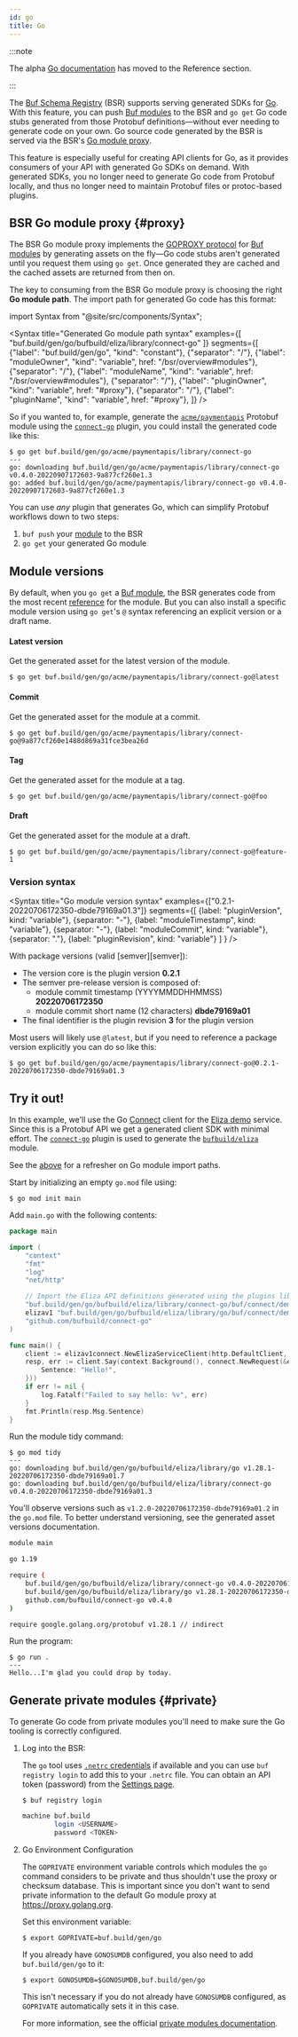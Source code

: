 ```yaml
---
id: go
title: Go
---
```


:::note

The alpha [Go documentation](../../reference/deprecated/remote-generation/go.mdx) has moved to the Reference section.

:::

The [Buf Schema Registry](../../bsr/overview.mdx) (BSR) supports serving generated SDKs for [Go].
With this feature, you can push [Buf modules][modules] to the BSR and `go get` Go code stubs generated
from those Protobuf definitions&mdash;without ever needing to generate code on your own. Go source code
generated by the BSR is served via the BSR's [Go module proxy](#proxy).

This feature is especially useful for creating API clients for Go, as it provides consumers of your
API with generated Go SDKs on demand. With generated SDKs, you no longer need to generate Go code
from Protobuf locally, and thus no longer need to maintain Protobuf files or protoc-based plugins.

## BSR Go module proxy {#proxy}

The BSR Go module proxy implements the [GOPROXY protocol][goproxy] for [Buf modules][modules] by
generating assets on the fly&mdash;Go code stubs aren't generated until you request them using
`go get`. Once generated they are cached and the cached assets are returned from then on.

The key to consuming from the BSR Go module proxy is choosing the right **Go module path**. The
import path for generated Go code has this format:

import Syntax from "@site/src/components/Syntax";

<Syntax
title="Generated Go module path syntax"
examples={[
"buf.build/gen/go/bufbuild/eliza/library/connect-go"
]}
segments={[
{"label": "buf.build/gen/go", "kind": "constant"},
{"separator": "/"},
{"label": "moduleOwner", "kind": "variable", href: "/bsr/overview#modules"},
{"separator": "/"},
{"label": "moduleName", "kind": "variable", href: "/bsr/overview#modules"},
{"separator": "/"},
{"label": "pluginOwner", "kind": "variable", href: "#proxy"},
{"separator": "/"},
{"label": "pluginName", "kind": "variable", href: "#proxy"},
]}
/>

So if you wanted to, for example, generate the [`acme/paymentapis`][api] Protobuf module using the
[`connect-go`][connect-go] plugin, you could install the generated code like this:

```terminal
$ go get buf.build/gen/go/acme/paymentapis/library/connect-go
---
go: downloading buf.build/gen/go/acme/paymentapis/library/connect-go v0.4.0-20220907172603-9a877cf260e1.3
go: added buf.build/gen/go/acme/paymentapis/library/connect-go v0.4.0-20220907172603-9a877cf260e1.3
```

You can use _any_ plugin that generates Go, which can simplify Protobuf workflows down to two
steps:

1. `buf push` your [module][modules] to the BSR
1. `go get` your generated Go module

## Module versions

By default, when you `go get` a [Buf module][modules], the BSR generates code from the most
recent [reference](../overview.mdx#referencing-a-module) for the module. But you can also install a specific module
version using `go get`'s `@` syntax referencing an explicit version or a draft name.

#### Latest version

Get the generated asset for the latest version of the module.

```terminal
$ go get buf.build/gen/go/acme/paymentapis/library/connect-go@latest
```

#### Commit

Get the generated asset for the module at a commit.

```terminal
$ go get buf.build/gen/go/acme/paymentapis/library/connect-go@9a877cf260e1488d869a31fce3bea26d
```

#### Tag

Get the generated asset for the module at a tag.

```terminal
$ go get buf.build/gen/go/acme/paymentapis/library/connect-go@foo
```

#### Draft

Get the generated asset for the module at a draft.

```terminal
$ go get buf.build/gen/go/acme/paymentapis/library/connect-go@feature-1
```

### Version syntax

<Syntax
title="Go module version syntax"
examples={["0.2.1-20220706172350-dbde79169a01.3"]}
segments={[
{label: "pluginVersion", kind: "variable"},
{separator: "-"},
{label: "moduleTimestamp", kind: "variable"},
{separator: "-"},
{label: "moduleCommit", kind: "variable"},
{separator: "."},
{label: "pluginRevision", kind: "variable"}
]
} />

With package versions (valid [semver][semver]):

* The version core is the plugin version **0.2.1**
* The semver pre-release version is composed of:
    * module commit timestamp (YYYYMMDDHHMMSS) **20220706172350**
    * module commit short name (12 characters) **dbde79169a01**
* The final identifier is the plugin revision **3** for the plugin version

Most users will likely use `@latest`, but if you need to reference a package version explicitly you can do so like this:

```terminal
$ go get buf.build/gen/go/acme/paymentapis/library/connect-go@0.2.1-20220706172350-dbde79169a01.3
```

## Try it out!

In this example, we'll use the Go [Connect][connect] client for the [Eliza demo][connect-demo] service. Since
this is a Protobuf API we get a generated client SDK with minimal effort. The
[`connect-go`][connect-go] plugin is used to generate the [`bufbuild/eliza`][eliza-module] module.

See the [above](#proxy) for a refresher on Go module import paths.

Start by initializing an empty `go.mod` file using:

```terminal
$ go mod init main
```

Add `main.go` with the following contents:

```go {10,11}
package main

import (
    "context"
    "fmt"
    "log"
    "net/http"

    // Import the Eliza API definitions generated using the plugins library/go and library/connect-go.
    "buf.build/gen/go/bufbuild/eliza/library/connect-go/buf/connect/demo/eliza/v1/elizav1connect"
    elizav1 "buf.build/gen/go/bufbuild/eliza/library/go/buf/connect/demo/eliza/v1"
    "github.com/bufbuild/connect-go"
)

func main() {
    client := elizav1connect.NewElizaServiceClient(http.DefaultClient, "https://demo.connect.build")
    resp, err := client.Say(context.Background(), connect.NewRequest(&elizav1.SayRequest{
        Sentence: "Hello!",
    }))
    if err != nil {
        log.Fatalf("Failed to say hello: %v", err)
    }
    fmt.Println(resp.Msg.Sentence)
}
```

Run the module tidy command:

```terminal
$ go mod tidy
---
go: downloading buf.build/gen/go/bufbuild/eliza/library/go v1.28.1-20220706172350-dbde79169a01.7
go: downloading buf.build/gen/go/bufbuild/eliza/library/connect-go v0.4.0-20220706172350-dbde79169a01.3
```

You'll observe versions such as `v1.2.0-20220706172350-dbde79169a01.2` in the `go.mod` file. To
better understand versioning, see the generated asset versions documentation.

```sh title="go.mod"
module main

go 1.19

require (
    buf.build/gen/go/bufbuild/eliza/library/connect-go v0.4.0-20220706172350-dbde79169a01.3
    buf.build/gen/go/bufbuild/eliza/library/go v1.28.1-20220706172350-dbde79169a01.7
    github.com/bufbuild/connect-go v0.4.0
)

require google.golang.org/protobuf v1.28.1 // indirect

```

Run the program:

```terminal
$ go run .
---
Hello...I'm glad you could drop by today.
```

## Generate private modules {#private}

To generate Go code from private modules you'll need to make sure the Go tooling is correctly configured.

1. Log into the BSR:

   The `go` tool uses [`.netrc` credentials][netrc] if available and you can use `buf registry login` to add this to
   your `.netrc` file.
   You can obtain an API token (password) from the [Settings page][settings].

    ```terminal
    $ buf registry login
    ```

    ```sh title="~/.netrc"
    machine buf.build
            login <USERNAME>
            password <TOKEN>
    ```

2. Go Environment Configuration

   The `GOPRIVATE` environment variable controls which modules the `go` command considers to be
   private and thus shouldn't use the proxy or checksum database. This is important since you don't
   want to send private information to the default Go module proxy at https://proxy.golang.org.

   Set this environment variable:

    ```terminal
    $ export GOPRIVATE=buf.build/gen/go
    ```

   If you already have `GONOSUMDB` configured, you also need to add `buf.build/gen/go` to it:

    ```terminal
    $ export GONOSUMDB=$GONOSUMDB,buf.build/gen/go
    ```

   This isn't necessary if you do not already have `GONOSUMDB` configured, as `GOPRIVATE`
   automatically sets it in this case.

   For more information, see the official [private modules documentation][private].

[api]: https://buf.build/acme/paymentapis

[go]: https://golang.org

[eliza-module]: https://buf.build/bufbuild/eliza/

[connect]: https://connect.build

[connect-demo]: https://github.com/bufbuild/connect-demo

[connect-go]: https://buf.build/library/connect-go

[goproxy]: https://golang.org/ref/mod#goproxy-protocol

[modules]: /docs/bsr/overview.mdx#modules

[netrc]: https://golang.org/ref/mod#private-module-proxy-auth

[private]: https://golang.org/ref/mod#private-modules

[settings]: https://buf.build/settings/user
